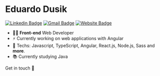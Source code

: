 # Eduardo Dusik

[![Linkedin Badge](https://img.shields.io/badge/-LinkedIn-282c34?style=flat-square&logo=Linkedin&logoColor=white&link=https://www.linkedin.com/in/eduardo-dos-santos-dusik-095100120/)](https://www.linkedin.com/in/eduardo-dos-santos-dusik-095100120/)
[![Gmail Badge](https://img.shields.io/badge/-Gmail-282c34?style=flat-square&logo=Gmail&logoColor=white&link=mailto:eduardodusik@gmail.com)](mailto:eduardodusik@gmail.com)
[![Website Badge](https://img.shields.io/website-up-down-green-red/http/shields.io.svg-282c34?style=flat-square)](https://portfolio-eduardo-dusik.herokuapp.com/)

- :man_technologist: **Front-end** Web Developer
- :zap: Currently working on web applications with Angular
- :rocket: Techs: Javascript, TypeScript, Angular, React.js, Node.js, Sass and **more**.
- :books: Currently studying Java

Get in touch :wave:
